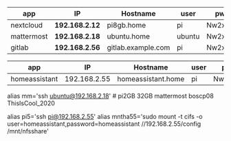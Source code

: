 
|app|IP|Hostname|user|pwd|
|-------|-------|--------------|-----------|------------|
|nextcloud |**192.168.2.12** |	pi8gb.home |  pi | Nw2xdihr|
|mattermost|**192.168.2.18** |	ubuntu.home | ubuntu |Nw2xdirh|       
|gitlab|**192.168.2.56** |	gitlab.example.com |  pi | Nw2xdihr|

|app|IP|Hostname|user|pwd|
|-------|-------|--------------|-----------|------------|
|homeassistant|192.168.2.55 |	homeassistant.home | pi |  Nw2xdihr|

 alias mm='ssh ubuntu@192.168.2.18'    # pi2GB  32GB mattermost boscp08 ThisIsCool_2020


alias pi5='ssh pi@192.168.2.55'
alias mntha55='sudo mount -t cifs -o user=homeassistant,password=homeassistant //192.168.2.55/config /mnt/nfsshare'


